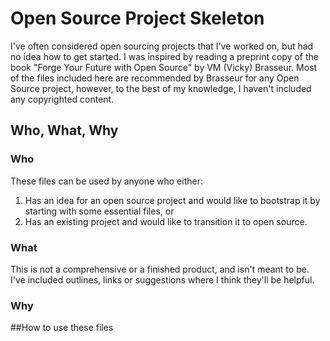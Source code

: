 # Open Source Project Skeleton

I've often considered open sourcing projects that I've worked on, but had no idea how to get started. I was inspired by reading a preprint copy of the book "Forge Your Future with Open Source" by VM (Vicky) Brasseur. Most of the files included here are recommended by Brasseur for any Open Source project, however, to the best of my knowledge, I haven't included any copyrighted content.

## Who, What, Why

### Who

These files can be used by anyone who either:

1.  Has an idea for an open source project and would like to bootstrap it by starting with some essential files, or
2.  Has an existing project and would like to transition it to open source.

### What

This is not a comprehensive or a finished product, and isn't meant to be. I've included outlines, links or suggestions where I think they'll be helpful.

### Why

##How to use these files
